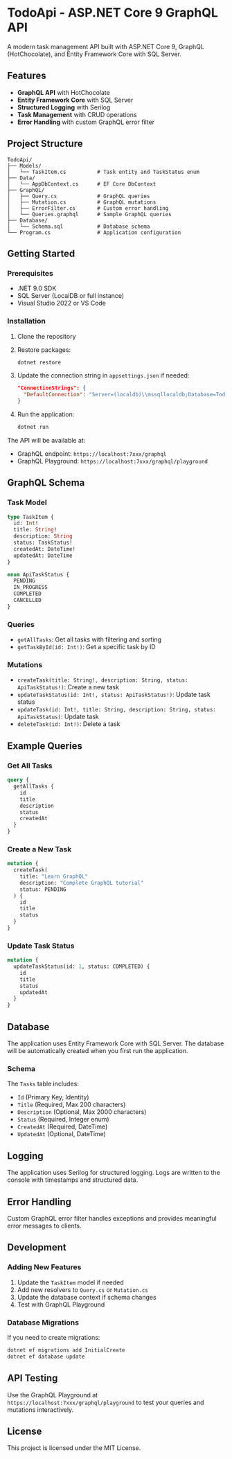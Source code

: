 # TodoApi - ASP.NET Core 9 GraphQL API

A modern task management API built with ASP.NET Core 9, GraphQL (HotChocolate), and Entity Framework Core with SQL Server.

## Features

- **GraphQL API** with HotChocolate
- **Entity Framework Core** with SQL Server
- **Structured Logging** with Serilog
- **Task Management** with CRUD operations
- **Error Handling** with custom GraphQL error filter

## Project Structure

```
TodoApi/
├── Models/
│   └── TaskItem.cs          # Task entity and TaskStatus enum
├── Data/
│   └── AppDbContext.cs      # EF Core DbContext
├── GraphQL/
│   ├── Query.cs             # GraphQL queries
│   ├── Mutation.cs          # GraphQL mutations
│   ├── ErrorFilter.cs       # Custom error handling
│   └── Queries.graphql      # Sample GraphQL queries
├── Database/
│   └── Schema.sql           # Database schema
└── Program.cs               # Application configuration
```

## Getting Started

### Prerequisites

- .NET 9.0 SDK
- SQL Server (LocalDB or full instance)
- Visual Studio 2022 or VS Code

### Installation

1. Clone the repository
2. Restore packages:
   ```bash
   dotnet restore
   ```

3. Update the connection string in `appsettings.json` if needed:
   ```json
   "ConnectionStrings": {
     "DefaultConnection": "Server=(localdb)\\mssqllocaldb;Database=TodoApiDb;Trusted_Connection=true;MultipleActiveResultSets=true"
   }
   ```

4. Run the application:
   ```bash
   dotnet run
   ```

The API will be available at:
- GraphQL endpoint: `https://localhost:7xxx/graphql`
- GraphQL Playground: `https://localhost:7xxx/graphql/playground`

## GraphQL Schema

### Task Model

```graphql
type TaskItem {
  id: Int!
  title: String!
  description: String
  status: TaskStatus!
  createdAt: DateTime!
  updatedAt: DateTime
}

enum ApiTaskStatus {
  PENDING
  IN_PROGRESS
  COMPLETED
  CANCELLED
}
```

### Queries

- `getAllTasks`: Get all tasks with filtering and sorting
- `getTaskById(id: Int!)`: Get a specific task by ID

### Mutations

- `createTask(title: String!, description: String, status: ApiTaskStatus!)`: Create a new task
- `updateTaskStatus(id: Int!, status: ApiTaskStatus!)`: Update task status
- `updateTask(id: Int!, title: String, description: String, status: ApiTaskStatus)`: Update task
- `deleteTask(id: Int!)`: Delete a task

## Example Queries

### Get All Tasks
```graphql
query {
  getAllTasks {
    id
    title
    description
    status
    createdAt
  }
}
```

### Create a New Task
```graphql
mutation {
  createTask(
    title: "Learn GraphQL"
    description: "Complete GraphQL tutorial"
    status: PENDING
  ) {
    id
    title
    status
  }
}
```

### Update Task Status
```graphql
mutation {
  updateTaskStatus(id: 1, status: COMPLETED) {
    id
    title
    status
    updatedAt
  }
}
```

## Database

The application uses Entity Framework Core with SQL Server. The database will be automatically created when you first run the application.

### Schema

The `Tasks` table includes:
- `Id` (Primary Key, Identity)
- `Title` (Required, Max 200 characters)
- `Description` (Optional, Max 2000 characters)
- `Status` (Required, Integer enum)
- `CreatedAt` (Required, DateTime)
- `UpdatedAt` (Optional, DateTime)

## Logging

The application uses Serilog for structured logging. Logs are written to the console with timestamps and structured data.

## Error Handling

Custom GraphQL error filter handles exceptions and provides meaningful error messages to clients.

## Development

### Adding New Features

1. Update the `TaskItem` model if needed
2. Add new resolvers to `Query.cs` or `Mutation.cs`
3. Update the database context if schema changes
4. Test with GraphQL Playground

### Database Migrations

If you need to create migrations:

```bash
dotnet ef migrations add InitialCreate
dotnet ef database update
```

## API Testing

Use the GraphQL Playground at `https://localhost:7xxx/graphql/playground` to test your queries and mutations interactively.

## License

This project is licensed under the MIT License.
